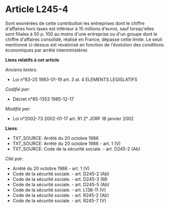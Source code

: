# Article L245-4

Sont exonérées de cette contribution les entreprises dont le chiffre d'affaires hors taxes est inférieur à 15 millions
d'euros, sauf lorsqu'elles sont filiales à 50 p. 100 au moins d'une entreprise ou d'un groupe dont le chiffre d'affaires
consolidé, réalisé en France, dépasse cette limite. Le seuil mentionné ci-dessus est revalorisé en fonction de l'évolution
des conditions économiques par arrêté interministériel.

**Liens relatifs à cet article**

_Anciens textes_:

  - Loi n°83-25 1983-01-19 art. 3 al. 4 ELEMENTS LEGISLATIFS

_Codifié par_:

  - Décret n°85-1353 1985-12-17

_Modifié par_:

  - Loi n°2002-73 2002-01-17 art. 91 2° JORF 18 janvier 2002

**Liens**:

  - TXT_SOURCE: Arrêté du 20 octobre 1986
  - TXT_SOURCE: Arrêté du 20 octobre 1986 - art. 1 (V)
  - TXT_SOURCE: Code de la sécurité sociale. - art. D245-2 (Ab)

_Cité par_:

  - Arrêté du 20 octobre 1986 - art. 1 (V)
  - Code de la sécurité sociale. - art. D245-2 (Ab)
  - Code de la sécurité sociale. - art. D245-3 (M)
  - Code de la sécurité sociale. - art. D245-5 (Ab)
  - Code de la sécurité sociale. - art. L138-11 (V)
  - Code de la sécurité sociale. - art. R245-2 (Ab)
  - Code de la sécurité sociale. - art. R245-7 (V)
